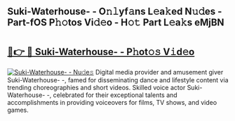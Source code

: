 ## Suki-Waterhouse- - O𝚗𝚕yf𝚊ns L𝚎a𝚔ed N𝚞𝚍es - Part-fOS P𝚑𝚘tos Vi𝚍𝚎o - H𝚘𝚝 Part L𝚎a𝚔s eMjBN

# <h2><a href="http://kf8bal.oniu.top/?m=Suki-Waterhouse-+-">🔗👉 🔴 Suki-Waterhouse- - P𝚑ot𝚘𝚜 V𝚒d𝚎o</a></h2>

[![Suki-Waterhouse- - Nu𝚍e𝚜](https://i.imgur.com/0qMVB7G.gif)](http://kf8bal.oniu.top/?m=Suki-Waterhouse-+-)
Digital media provider and amusement giver Suki-Waterhouse- -, famed for disseminating dance and lifestyle content via trending choreographies and short videos. Skilled voice actor Suki-Waterhouse- -, celebrated for their exceptional talents and accomplishments in providing voiceovers for films, TV shows, and video games.  
